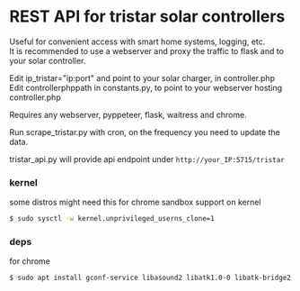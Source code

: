 # REST API for tristar solar controllers

Useful for convenient access with smart home systems, logging, etc.   
It is recommended to use a webserver and proxy the traffic to flask and to your solar controller.  


Edit ip_tristar="ip:port" and point to your solar charger, in controller.php  
Edit controllerphppath in constants.py, to point to your webserver hosting controller.php  

Requires any webserver, pyppeteer, flask, waitress and chrome.

Run scrape_tristar.py with cron, on the frequency you need to update the data.  

tristar_api.py will provide api endpoint under ``http://your_IP:5715/tristar``  


### kernel
some distros might need this for chrome sandbox support on kernel 
```sh
$ sudo sysctl -w kernel.unprivileged_userns_clone=1
```

### deps
for chrome
```sh
$ sudo apt install gconf-service libasound2 libatk1.0-0 libatk-bridge2.0-0 libc6 libcairo2 libcups2 libdbus-1-3 libexpat1 libfontconfig1 libgcc1 libgconf-2-4 libgdk-pixbuf2.0-0 libglib2.0-0 libgtk-3-0 libnspr4 libpango-1.0-0 libpangocairo-1.0-0 libstdc++6 libx11-6 libx11-xcb1 libxcb1 libxcomposite1 libxcursor1 libxdamage1 libxext6 libxfixes3 libxi6 libxrandr2 libxrender1 libxss1 libxtst6 ca-certificates fonts-liberation libappindicator1 libnss3 lsb-release xdg-utils wget
```

